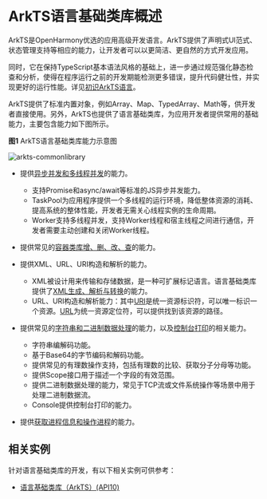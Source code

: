 # ArkTS语言基础类库概述


ArkTS是OpenHarmony优选的应用高级开发语言。ArkTS提供了声明式UI范式、状态管理支持等相应的能力，让开发者可以以更简洁、更自然的方式开发应用。

同时，它在保持TypeScript基本语法风格的基础上，进一步通过规范强化静态检查和分析，使得在程序运行之前的开发期能检测更多错误，提升代码健壮性，并实现更好的运行性能。详见[初识ArkTS语言](../quick-start/arkts-get-started.md)。

ArkTS提供了标准内置对象，例如Array、Map、TypedArray、Math等，供开发者直接使用。另外，ArkTS也提供了语言基础类库，为应用开发者提供常用的基础能力，主要包含能力如下图所示。


**图1** ArkTS语言基础类库能力示意图  

![arkts-commonlibrary](figures/arkts-commonlibrary.png)


- 提供[异步并发和多线程并发](concurrency-overview.md)的能力。
  - 支持Promise和async/await等标准的JS异步并发能力。
  - TaskPool为应用程序提供一个多线程的运行环境，降低整体资源的消耗、提高系统的整体性能，开发者无需关心线程实例的生命周期。
  - Worker支持多线程并发，支持Worker线程和宿主线程之间进行通信，开发者需要主动创建和关闭Worker线程。

- 提供常见的[容器类库增、删、改、查](container-overview.md)的能力。


- 提供XML、URL、URI构造和解析的能力。
  - XML被设计用来传输和存储数据，是一种可扩展标记语言。语言基础类库提供了[XML生成、解析与转换](xml-overview.md)的能力。
  - URL、URI构造和解析能力：其中[URI](../reference/apis/js-apis-uri.md)是统一资源标识符，可以唯一标识一个资源。[URL](../reference/apis/js-apis-url.md)为统一资源定位符，可以提供找到该资源的路径。

- 提供常见的[字符串和二进制数据处理](../reference/apis/js-apis-util.md)的能力，以及[控制台打印](../reference/apis/js-apis-logs.md)的相关能力。
  - 字符串编解码功能。
  - 基于Base64的字节编码和解码功能。
  - 提供常见的有理数操作支持，包括有理数的比较、获取分子分母等功能。
  - 提供Scope接口用于描述一个字段的有效范围。
  - 提供二进制数据处理的能力，常见于TCP流或文件系统操作等场景中用于处理二进制数据流。
  - Console提供控制台打印的能力。

- 提供[获取进程信息和操作进程](../reference/apis/js-apis-process.md)的能力。


## 相关实例

针对语言基础类库的开发，有以下相关实例可供参考：

- [语言基础类库（ArkTS）(API10)](https://gitee.com/openharmony/applications_app_samples/tree/OpenHarmony-4.0-Release/code/LaunguageBaseClassLibrary/LanguageBaseClassLibrary)
